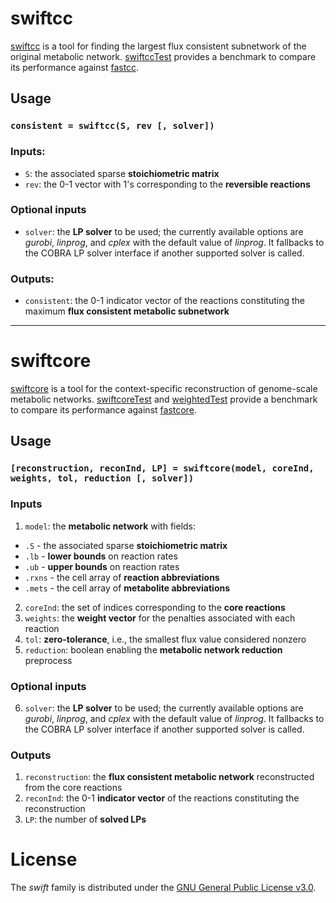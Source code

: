 # swiftcc
[swiftcc](https://github.com/mtefagh/swiftcore/blob/master/src/swiftcc.m) is a tool for finding the largest flux consistent subnetwork of the original metabolic network. [swiftccTest](https://github.com/mtefagh/swiftcore/blob/master/test/swiftccTest.m) provides a benchmark to compare its performance against [fastcc](https://wwwen.uni.lu/research/fstc/life_sciences_research_unit/research_areas/systems_biology/software).

## Usage
### `consistent = swiftcc(S, rev [, solver])`

### Inputs:
* `S`: the associated sparse **stoichiometric matrix**
* `rev`: the 0-1 vector with 1's corresponding to the **reversible reactions**

### Optional inputs
* `solver`: the **LP solver** to be used; the currently available options are _gurobi_, _linprog_, and _cplex_ with the default value of _linprog_. It fallbacks to the COBRA LP solver interface if another supported solver is called.

### Outputs:
* `consistent`: the 0-1 indicator vector of the reactions constituting the maximum **flux consistent metabolic subnetwork**

***

# swiftcore
[swiftcore](https://github.com/mtefagh/swiftcore/blob/master/src/swiftcore.m) is a tool for the context-specific reconstruction of genome-scale metabolic networks. [swiftcoreTest](https://github.com/mtefagh/swiftcore/blob/master/test/swiftcoreTest.m) and [weightedTest](https://github.com/mtefagh/swiftcore/blob/master/test/weightedTest.m) provide a benchmark to compare its performance against [fastcore](https://wwwen.uni.lu/research/fstc/life_sciences_research_unit/research_areas/systems_biology/software).

## Usage
### `[reconstruction, reconInd, LP] = swiftcore(model, coreInd, weights, tol, reduction [, solver])`

### Inputs
1. `model`: the **metabolic network** with fields:
* `.S` - the associated sparse **stoichiometric matrix**
* `.lb` - **lower bounds** on reaction rates
* `.ub` - **upper bounds** on reaction rates
* `.rxns` - the cell array of **reaction abbreviations**
* `.mets` - the cell array of **metabolite abbreviations**
2. `coreInd`: the set of indices corresponding to the **core reactions**
3. `weights`: the **weight vector** for the penalties associated with each reaction
4. `tol`: **zero-tolerance**, i.e., the smallest flux value considered nonzero
5. `reduction`: boolean enabling the **metabolic network reduction** preprocess

### Optional inputs
6. `solver`: the **LP solver** to be used; the currently available options are _gurobi_, _linprog_, and _cplex_ with the default value of _linprog_. It fallbacks to the COBRA LP solver interface if another supported solver is called.

### Outputs
1. `reconstruction`: the **flux consistent metabolic network** reconstructed from the core reactions
2. `reconInd`: the 0-1 **indicator vector** of the reactions constituting the reconstruction
3. `LP`: the number of **solved LPs**

# License
The *swift* family is distributed under the [GNU General Public License v3.0](http://www.gnu.org/copyleft/gpl.html).

